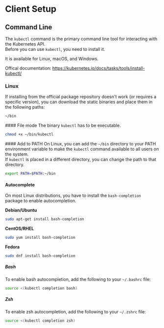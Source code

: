 # Client Setup

## Command Line

The `kubectl` command is the primary command line tool for interacting with the Kubernetes API.  
Before you can use `kubectl`, you need to install it.  

It is available for Linux, macOS, and Windows.

Offical documentation: https://kubernetes.io/docs/tasks/tools/install-kubectl/

### Linux
If installing from the official package repository doesn't work (or requires a specific version), you can download the static binaries and place them in the following paths:

```bash
~/bin
```

#### File mode
The binary `kubectl` has to be executable.

```bash
chmod +x ~/bin/kubectl
```

#### Add to PATH
On Linux, you can add the `~/bin` directory to your PATH environment variable to make the `kubectl` command available to all users on the system.  
If `kubectl` is placed in a different directory, you can change the path to that directory.

```bash
export PATH=$PATH:~/bin
```

#### Autocomplete

On most Linux distributions, you have to install the `bash-completion` package to enable autocompletion.

**Debian/Ubuntu**

```bash
sudo apt-get install bash-completion
```

**CentOS/RHEL**

```bash
sudo yum install bash-completion
```

**Fedora**

```bash
sudo dnf install bash-completion
```

##### Bash
To enable bash autocompletion, add the following to your `~/.bashrc` file:

```bash
source <(kubectl completion bash)
```

##### Zsh
To enable zsh autocompletion, add the following to your `~/.zshrc` file:

```bash
source <(kubectl completion zsh)
```

